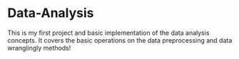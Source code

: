 # Data-Analysis
This is my first project and basic implementation of the data analysis concepts.
It covers the basic operations on the data preprocessing and data wranglingly methods!
